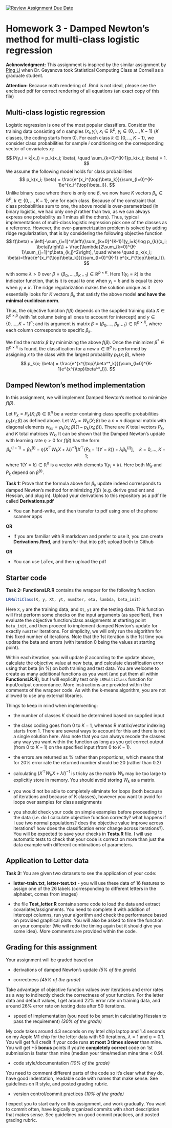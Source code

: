 [![Review Assignment Due Date](https://classroom.github.com/assets/deadline-readme-button-22041afd0340ce965d47ae6ef1cefeee28c7c493a6346c4f15d667ab976d596c.svg)](https://classroom.github.com/a/hU4ae666)

# Homework 3 - Damped Newton’s method for multi-class logistic regression

**Acknowledgment:** This assignment is inspired by the similar
assignment by [Ping Li](http://www.stat.rutgers.edu/home/pingli/) when
Dr. Gayanova took Statistical Computing Class at Cornell as a graduate
student.

**Attention:** Because math rendering of .Rmd is not ideal, please see
the enclosed pdf for correct rendering of all equations (an exact copy
of this file)

## Multi-class logistic regression

Logistic regression is one of the most popular classifiers. Consider the
training data consisting of $n$ samples $(x_i, y_i)$,
$x_i\in \mathbb{R}^p$, $y_i\in \{0, \dots, K-1\}$ ($K$ classes, the
coding starts from 0). For each class $k\in\{0, \dots, K-1\}$, we
consider class probabilities for sample $i$ conditioning on the
corresponding vector of covariates $x_i$: $$
P(y_i = k|x_i) = p_k(x_i; \beta), \quad \sum_{k=0}^{K-1}p_k(x_i; \beta) = 1.
$$ We assume the following model holds for class probabilities $$
p_k(x_i; \beta) = \frac{e^{x_i^{\top}\beta_k}}{\sum_{l=0}^{K-1}e^{x_i^{\top}\beta_l}}.
$$ Unlike binary case where there is only one $\beta$, we now have $K$
vectors $\beta_k \in \mathbb{R}^p$, $k\in \{0,\dots, K-1\}$, one for
each class. Because of the constraint that class probabilities sum to
one, the above model is over-parametrized (in binary logistic, we had
only one $\beta$ rather than two, as we can always express one
probability as 1 minus all the others). Thus, typical implementations of
multi-class logistic regression pick one of the classes as a reference.
However, the over-parametrization problem is solved by adding ridge
regularization, that is by considering the following objective function
$$
f(\beta) = \left[-\sum_{i=1}^n\left\{\sum_{k=0}^{K-1}1(y_i=k)\log p_{k}(x_i; \beta)\right\} + \frac{\lambda}2\sum_{k=0}^{K-1}\sum_{j=1}^p\beta_{k,j}^2\right], \quad where \quad  p_k(x_i; \beta)=\frac{e^{x_i^{\top}\beta_k}}{\sum_{l=0}^{K-1} e^{x_i^{\top}\beta_l}}.
$$

with some $\lambda >0$ over
$\beta = (\beta_0, \dots, \beta_{K-1})\in \mathbb{R}^{p \times K}$. Here
$1(y_i=k)$ is the indicator function, that is it is equal to one when
$y_i=k$ and is equal to zero when $y_i \neq k$. The ridge regularization
makes the solution unique as it essentially looks for $K$ vectors
$\beta_k$ that satisfy the above model **and have the minimal euclidean
norm**.

Thus, the objective function $f(\beta)$ depends on the supplied training
data $X\in \mathbb{R}^{n\times p}$ (with 1st column being all ones to
account for intercept) and $y \in \{0, \dots, K-1\}^n$; and its argument
is matrix
$\beta = (\beta_0, \dots, \beta_{K-1})\in \mathbb{R}^{p \times K}$,
where each column corresponds to specific $\beta_k$.

We find the matrix $\beta$ by minimizing the above $f(\beta)$. Once the
minimizer $\beta^* \in \mathbb{R}^{p \times K}$ is found, the
classification for a new $x\in \mathbb{R}^{p}$ is performed by assigning
$x$ to the class with the largest probability $p_k(x; \beta)$, where $$
p_k(x; \beta) = \frac{e^{x^{\top}\beta^*_k}}{\sum_{l=0}^{K-1}e^{x^{\top}\beta^*_l}}.
$$

## Damped Newton’s method implementation

In this assignment, we will implement Damped Newton’s method to minimize
$f(\beta)$.

Let $P_k = P_k(X; \beta) \in \mathbb{R}^n$ be a vector containing class
specific probabilities $p_k(x_i; \beta)$ as defined above. Let
$W_k = W_k(X; \beta)$ be a $n \times n$ diagonal matrix with diagonal
elements $w_{kii}=p_k(x_i; \beta)(1-p_{k}(x_i; \beta))$. There are $K$
total vectors $P_k$, and $K$ total matrices $W_k$. It can be shown that
the Damped Newton’s update with learning rate $\eta >0$ for $f(\beta)$
has the form $$
\beta_k^{(t+1)} = \beta_k^{(t)} - \eta (X^{\top}W_kX + \lambda I)^{-1}\left[X^{\top}\left\{P_k - 1(Y = k) \right\} + \lambda \beta_k^{(t)}\right],\quad k=0,\dots, K-1;
$$ where $1(Y = k)\in \mathbb{R}^n$ is a vector with elements
$1(y_i=k)$. Here both $W_k$ and $P_k$ depend on $\beta^{(t)}$.

**Task 1:** Prove that the formula above for $\beta_k$ update indeed
corresponds to damped Newton’s method for minimizing $f(\beta)$
(e.g. derive gradient and Hessian, and plug in). Upload your derivations
to this repository as a pdf file called **Derivations.pdf**

- You can hand-write, and then transfer to pdf using one of the phone
  scanner apps

**OR**

- If you are familiar with R markdown and prefer to use it, you can
  create **Derivations.Rmd**, and transfer that into pdf; upload both to
  Github

**OR**

- You can use LaTex, and then upload the pdf

## Starter code

**Task 2:** **FunctionsLR.R** contains the wrapper for the following
function

``` r
LRMultiClass(X, y, Xt, yt, numIter, eta, lambda, beta_init)
```

Here `X`, `y` are the training data, and `Xt`, `yt` are the testing
data. This function will first perform some checks on the input
arguments (as specified), then evaluate the objective function/class
assignments at starting point `beta_init`, and then proceed to implement
damped Newton’s update for exactly `numIter` iterations. For simplicity,
we will only run the algorithm for this fixed number of iterations. Note
that the 1st iteration is the 1st time you update the beta and errors
(with iteration 0 being the values at starting point).

Within each iteration, you will update $\beta$ according to the update
above, calculate the objective value at new beta, and calculate
classification error using that beta (in %) on both training and test
data. You are welcome to create as many additional functions as you want
(and put them all within **FunctionsLR.R**), but I will explicitly test
only `LRMultiClass` function for input/output concordance. More
instructions are provided within the comments of the wrapper code. As
with the k-means algorithm, you are not allowed to use any external
libraries.

Things to keep in mind when implementing:

- the number of classes $K$ should be determined based on supplied input

- the class coding goes from $0$ to $K-1$, whereas R matrix/vector
  indexing starts from 1. There are several ways to account for this and
  there is not a single solution here. Also note that you can always
  recode the classes any way you want within the function as long as you
  get correct output (from 0 to $K-1$) on the specified input (from 0 to
  $K-1$).

- the errors are returned as % rather than proportions, which means that
  for 20% error rate the returned number should be 20 (rather than 0.2)

- calculating $(X^{\top}W_kX + \lambda I)^{-1}$ is tricky as the matrix
  $W_k$ may be too large to explicitly store in memory. You should avoid
  storing $W_k$ as a matrix.

- you would not be able to completely eliminate for loops (both because
  of iterations and because of K classes), however you want to avoid for
  loops over samples for class assignments

- you should check your code on simple examples before proceeding to the
  data (i.e. do I calculate objective function correctly? what happens
  if I use two normal populations? does the objective value improve
  across iterations? how does the classification error change across
  iterations?). You will be expected to save your checks in **Tests.R**
  file. I will use automatic tests to check that your code is correct on
  more than just the data example with different combinations of
  parameters.

## Application to Letter data

**Task 3:** You are given two datasets to see the application of your
code:

- **letter-train.txt**, **letter-test.txt** - you will use these data of
  16 features to assign one of the 26 labels (corresponding to different
  letters in the alphabet, comes from images)

- the file **Test_letter.R** contains some code to load the data and
  extract covariates/assignments. You need to complete it with addition
  of intercept columns, run your algorithm and check the performance
  based on provided graphical plots. You will also be asked to time the
  function on your computer (We will redo the timing again but it should
  give you some idea). More comments are provided within the code.

## Grading for this assignment

Your assignment will be graded based on

- derivations of damped Newton’s update *(5% of the grade)*

- correctness *(45% of the grade)*

Take advantage of objective function values over iterations and error
rates as a way to indirectly check the correctness of your function. For
the letter data and default values, I get around 22% error rate on
training data, and around 26% error rate on testing data after 50
iterations.

- speed of implementation (you need to be smart in calculating Hessian
  to pass the requirement) *(30% of the grade)*

My code takes around 4.3 seconds on my Intel chip laptop and 1.4 seconds
on my Apple M1 chip for the letter data with 50 iterations,
$\lambda = 1$ and $\eta = 0.1$. You will get full credit if your code
runs **at most 3 times slower** than mine. You will get +5 **bonus**
points if you’re **completely correct** code on 1st submission is faster
than mine (median your time/median mine time \< 0.9).

- code style/documentation *(10% of the grade)*

You need to comment different parts of the code so it’s clear what they
do, have good indentation, readable code with names that make sense. See
guidelines on R style, and posted grading rubric.

- version control/commit practices *(10% of the grade)*

I expect you to start early on this assignment, and work gradually. You
want to commit often, have logically organized commits with short
description that makes sense. See guidelines on good commit practices,
and posted grading rubric.
